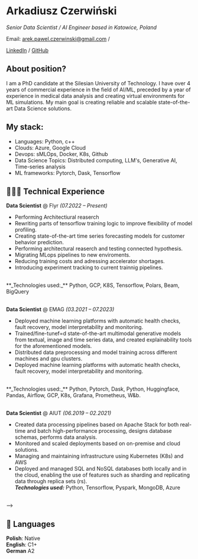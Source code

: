 # Arkadiusz Czerwiński
_Senior Data Scientist / AI Engineer based in Katowice, Poland_ <br>

Email: arek.pawel.czerwinski@gmail.com  / 

[LinkedIn](https://www.linkedin.com/in/arkadiusz-czerwinski/) / 
[GitHub](https://github.com/arkadiusz-czerwinski) 

## About position?

I am a PhD candidate at the Silesian University of Technology. I have over 4 years of
commercial experience in the field of AI/ML, preceded by a year of experience in medical
data analysis and creating virtual environments for ML simulations. My main goal is
creating reliable and scalable state-of-the-art Data Science solutions.



## My stack:
 - Languages: Python, c++
 - Clouds: Azure, Google Cloud
 - Devops: sMLOps, Docker, K8s, Github
 - Data Science Topics: Distributed computing, LLM's, Generative AI, Time-series analysis
 - ML frameworks: Pytorch, Dask, Tensorflow

## 👩🏼‍💻 Technical Experience

**Data Scientist** @ Flyr _(07.2022 – Present)_ <br>

  - Performing Architectiural reaserch
  - Rewriting parts of tensorflow training logic to improve flexibility of model profiling.
  - Creating state-of-the-art time series forecasting models for customer behavior prediction.
  - Performing architectural reaserch and testing connected hypothesis. 
  - Migrating MLops pipelines to new enviroments.
  - Reducing training costs and adressing accelerator shortages. 
  - Introducing experiment tracking to current trainnig pipelines.
  <br>
  **_Technologies used:_** Python, GCP, K8S, Tensorflow, Polars, Beam, BigQuery
<br><br>


**Data Scientist** @ EMAG _(03.2021 – 07.2023)_ <br>
- Deployed machine learning platforms with automatic health checks, fault recovery, model interpretability and monitoring.
- Trained/fine-tunef=d state-of-the-art multimodal generative models from textual, image and time
series data, and created explainability tools for the aforementioned models.
- Distributed data preprocessing and model training across different machines and gpu clusters.
- Deployed machine learning platforms with automatic health checks, fault recovery, model interpretability and monitoring.


<br>
**_Technologies used:_** Python, Pytorch, Dask, Python, Huggingface, Pandas, Airflow, GCP, K8s, Grafana, Prometheus, W&b.
<br><br>

**Data Scientist** @ AIUT _(06.2019 – 02.2021)_ <br>
  - Created data processing pipelines based on Apache Stack for both real-time and batch high-performance processing, designs database schemas, performs data analysis.
  - Monitored and scaled deployments based on on-premise and cloud solutions.
  - Managing and maintaining infrastructure using Kubernetes (K8s) and AWS
  - Deployed and managed SQL and NoSQL databases both locally and in the cloud, enabling the
use of features such as sharding and replicating data through replica sets (rs). <br>
  **_Technologies used:_** Python, Tensorflow, Pyspark, MongoDB, Azure
<br><br>
    
<!-- ## 🗞 Youtuber Experience

_This section only accounts for work done post-career change._
<br><br>

**Create technical channel** @ [Youtube](https://www.youtube.com/channel/UCVgwdFgvU97vHR0rXBLDVpg) _(2020 - Present)_ <br>
Online publications that provide insights into the architecture, programming, and ML topics.
<br><br>

<!-- ## 📌 On The Side

**Co-Organizer** @ [a](a) _(Jun 2019 - Present)_<br>
 A
  - a
  <br><br>
  <br><br> -->

<!-- ## 🎤 Public Speaking
    
### Recent Appearances

- **Creator and speaker in Data Science Summer Conference** @ [Conf](https://summer-data-society-conf.carrd.co/) _(2021)_ <br>
Topic: From Event Storming to working application with ML model
<br><br>
- **Creator and speaker in Data Science Charity Conference** @ [Conf Pres](https://docs.google.com/presentation/d/1oEnKbRzcUZ5aByz0JFOkhE7gQkUsX9FuQorr8tPDf18/edit?usp=sharing) _(2020)_ <br>
Topic: Distributed
<br><br>
  
## 🏆 Accomplishments

**The National Collegiate Programming Contest** @ [AMPPZZ](http://amppz.mimuw.edu.pl/) _(2014, 2015, 2016)_
<br><br> --> -->

## 💬 Languages

**Polish**: Native <br>
**English**: C1+ <br>
**German** A2
<br><br>

<!-- ## 👩🏼‍🎓 Education

**Master of Engineering** in Technical University in Opole<br>
Thesis: Comparative analysis of the implementation of selected Data Science algorithms in Rust and Python<br>
Opole, Poland _(2017 - 2019)_

**Bachelor of Engineering** in University in Opole<br>
Thesis: Distributed system in blockchain<br>
Opole, Poland _(2013 - 2017)_ -->
